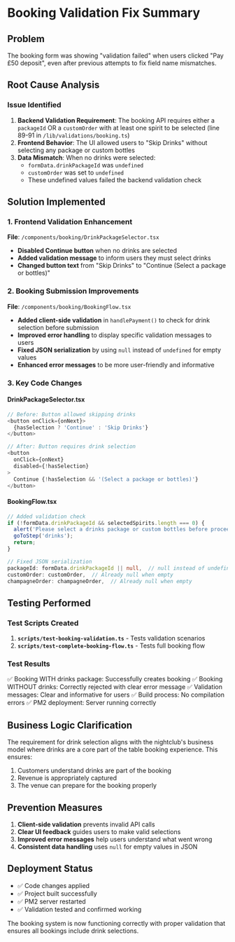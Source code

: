 # Booking Validation Fix Summary

## Problem
The booking form was showing "validation failed" when users clicked "Pay £50 deposit", even after previous attempts to fix field name mismatches.

## Root Cause Analysis

### Issue Identified
1. **Backend Validation Requirement**: The booking API requires either a `packageId` OR a `customOrder` with at least one spirit to be selected (line 89-91 in `/lib/validations/booking.ts`)
2. **Frontend Behavior**: The UI allowed users to "Skip Drinks" without selecting any package or custom bottles
3. **Data Mismatch**: When no drinks were selected:
   - `formData.drinkPackageId` was `undefined`
   - `customOrder` was set to `undefined`
   - These undefined values failed the backend validation check

## Solution Implemented

### 1. Frontend Validation Enhancement
**File**: `/components/booking/DrinkPackageSelector.tsx`

- **Disabled Continue button** when no drinks are selected
- **Added validation message** to inform users they must select drinks
- **Changed button text** from "Skip Drinks" to "Continue (Select a package or bottles)"

### 2. Booking Submission Improvements
**File**: `/components/booking/BookingFlow.tsx`

- **Added client-side validation** in `handlePayment()` to check for drink selection before submission
- **Improved error handling** to display specific validation messages to users
- **Fixed JSON serialization** by using `null` instead of `undefined` for empty values
- **Enhanced error messages** to be more user-friendly and informative

### 3. Key Code Changes

#### DrinkPackageSelector.tsx
```typescript
// Before: Button allowed skipping drinks
<button onClick={onNext}>
  {hasSelection ? 'Continue' : 'Skip Drinks'}
</button>

// After: Button requires drink selection
<button
  onClick={onNext}
  disabled={!hasSelection}
>
  Continue {!hasSelection && '(Select a package or bottles)'}
</button>
```

#### BookingFlow.tsx
```typescript
// Added validation check
if (!formData.drinkPackageId && selectedSpirits.length === 0) {
  alert('Please select a drinks package or custom bottles before proceeding.');
  goToStep('drinks');
  return;
}

// Fixed JSON serialization
packageId: formData.drinkPackageId || null,  // null instead of undefined
customOrder: customOrder,  // Already null when empty
champagneOrder: champagneOrder,  // Already null when empty
```

## Testing Performed

### Test Scripts Created
1. **`scripts/test-booking-validation.ts`** - Tests validation scenarios
2. **`scripts/test-complete-booking-flow.ts`** - Tests full booking flow

### Test Results
✅ Booking WITH drinks package: Successfully creates booking
✅ Booking WITHOUT drinks: Correctly rejected with clear error message
✅ Validation messages: Clear and informative for users
✅ Build process: No compilation errors
✅ PM2 deployment: Server running correctly

## Business Logic Clarification

The requirement for drink selection aligns with the nightclub's business model where drinks are a core part of the table booking experience. This ensures:
1. Customers understand drinks are part of the booking
2. Revenue is appropriately captured
3. The venue can prepare for the booking properly

## Prevention Measures

1. **Client-side validation** prevents invalid API calls
2. **Clear UI feedback** guides users to make valid selections
3. **Improved error messages** help users understand what went wrong
4. **Consistent data handling** uses `null` for empty values in JSON

## Deployment Status

- ✅ Code changes applied
- ✅ Project built successfully
- ✅ PM2 server restarted
- ✅ Validation tested and confirmed working

The booking system is now functioning correctly with proper validation that ensures all bookings include drink selections.